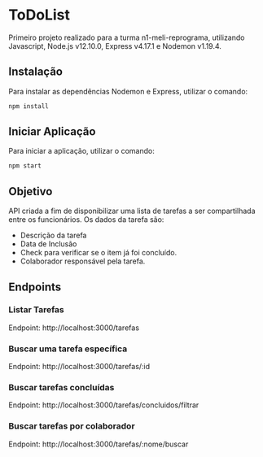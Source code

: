 # ToDoList

Primeiro projeto realizado para a turma n1-meli-reprograma, utilizando Javascript, Node.js v12.10.0, Express v4.17.1 e Nodemon v1.19.4. 

## Instalação
Para instalar as dependências Nodemon e Express, utilizar o comando:
```bash
npm install
```

## Iniciar Aplicação
Para iniciar a aplicação, utilizar o comando:
```bash
npm start
```

## Objetivo
API criada a fim de disponibilizar uma lista de tarefas a ser compartilhada entre os funcionários. Os dados da tarefa são:

- Descrição da tarefa
- Data de Inclusão 
- Check para verificar se o item já foi concluído.
- Colaborador responsável pela tarefa.

## Endpoints

### Listar Tarefas
Endpoint: http://localhost:3000/tarefas

### Buscar uma tarefa específica
Endpoint: http://localhost:3000/tarefas/:id

### Buscar tarefas concluídas
Endpoint: http://localhost:3000/tarefas/concluidos/filtrar

### Buscar tarefas por colaborador
Endpoint: http://localhost:3000/tarefas/:nome/buscar